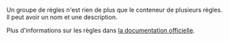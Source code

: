 Un groupe de règles n'est rien de plus que le conteneur de plusieurs règles. Il peut avoir un nom et une description.

Plus d'informations sur les règles dans [la documentation officielle](https://firefly-iii.readthedocs.io/en/latest/advanced/rules.html).